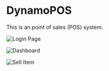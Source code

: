 # DynamoPOS
This is an point of sales (POS) system.

![Login Page](https://github.com/pasindu-2002/DynamoPOS/assets/87941322/00ed4d0d-5f9e-406a-a36f-f8a9f2c085bf)

![Dashboard](https://github.com/pasindu-2002/DynamoPOS/assets/87941322/b99fd601-2ac0-42a8-adcc-91dc0c4caa02)


![Sell Item](https://github.com/pasindu-2002/DynamoPOS/assets/87941322/a6786799-2496-4c45-9576-75fa3fe1e572)

